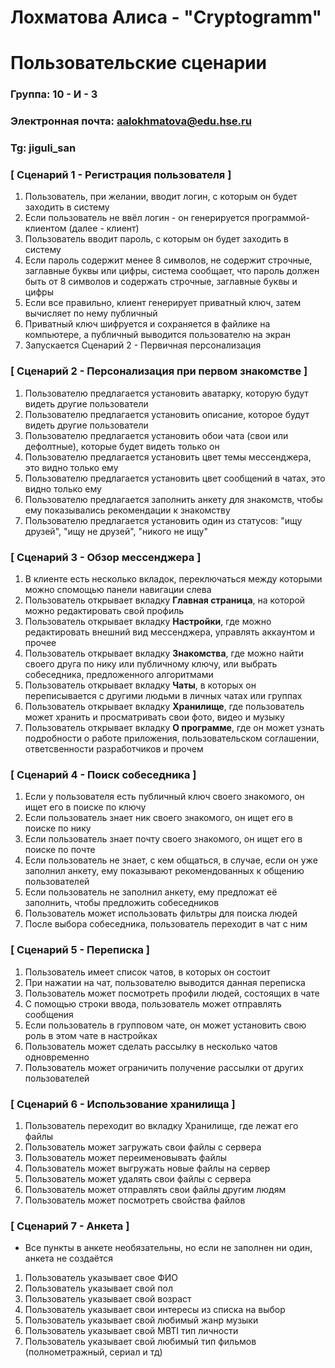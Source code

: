 # Лохматова Алиса - "Cryptogramm"
# Пользовательские сценарии

### Группа: 10 - И - 3
### Электронная почта: aalokhmatova@edu.hse.ru
### Tg: jiguli_san

### **[ Сценарий 1 - Регистрация пользователя ]**

1. Пользователь, при желании, вводит логин, с которым он будет заходить в систему
2. Если пользователь не ввёл логин - он генерируется программой-клиентом (далее - клиент)
3. Пользователь вводит пароль, с которым он будет заходить в систему
4. Если пароль содержит менее 8 символов, не содержит строчные, заглавные буквы или цифры, система сообщает, что пароль должен быть от 8 символов и содержать строчные, заглавные буквы и цифры
5. Если все правильно, клиент генерирует приватный ключ, затем вычисляет по нему публичный
6. Приватный ключ шифруется и сохраняется в файлике на компьютере, а публичный выводится пользователю на экран
7. Запускается Сценарий 2 - Первичная персонализация

### **[ Сценарий 2 - Персонализация при первом знакомстве ]**

1. Пользователю предлагается установить аватарку, которую будут видеть другие пользователи
2. Пользователю предлагается установить описание, которое будут видеть другие пользователи
3. Пользователю предлагается установить обои чата (свои или дефолтные), которые будет видеть только он
4. Пользователю предлагается установить цвет темы мессенджера, это видно только ему
5. Пользователю предлагается установить цвет сообщений в чатах, это видно только ему
6. Пользователю предлагается заполнить анкету для знакомств, чтобы ему показывались рекомендации к знакомству
7. Пользователю предлагается установить один из статусов: "ищу друзей", "ищу не друзей", "никого не ищу"

### **[ Сценарий 3 - Обзор мессенджера ]**

1. В клиенте есть несколько вкладок, переключаться между которыми можно спомощью панели навигации слева
2. Пользователь открывает вкладку **Главная страница**, на которой можно редактировать свой профиль
3. Пользователь открывает вкладку **Настройки**, где можно редактировать внешний вид мессенджера, управлять аккаунтом и прочее
4. Пользователь открывает вкладку **Знакомства**, где можно найти своего друга по нику или публичному ключу, или выбрать собеседника, предложенного алгоритмами
5. Пользователь открывает вкладку **Чаты**, в которых он переписывается с другими людьми в личных чатах или группах
6. Пользователь открывает вкладку **Хранилище**, где пользователь может хранить и просматривать свои фото, видео и музыку
7. Пользователь открывает вкладку **О программе**, где он может узнать подробности о работе приложения, пользовательском соглашении, ответсвенности разработчиков и прочем
  

### **[ Сценарий 4 - Поиск собеседника ]**

1. Если у пользователя есть публичный ключ своего знакомого, он ищет его в поиске по ключу
2. Если пользователь знает ник своего знакомого, он ищет его в поиске по нику
3. Если пользователь знает почту своего знакомого, он ищет его в поиске по почте
4. Если пользователь не знает, с кем общаться, в случае, если он уже заполнил анкету, ему показывают рекомендованных к общению пользователей
5. Если пользователь не заполнил анкету, ему предложат её заполнить, чтобы предложить собеседников
6. Пользователь может использовать фильтры для поиска людей
7. После выбора собеседника, пользователь переходит в чат с ним


### [ Сценарий 5 - Переписка ]

1. Пользователь имеет список чатов, в которых он состоит
2. При нажатии на чат, пользователю выводится данная переписка
3. Пользователь может посмотреть профили людей, состоящих в чате
4. С помощью строки ввода, пользователь может отправлять сообщения
5. Если пользователь в групповом чате, он может установить свою роль в этом чате в настройках
6. Пользователь может сделать рассылку в несколько чатов одновременно
7. Пользователь может ограничить получение рассылки от других пользователей

### [ Сценарий 6 - Использование хранилища ]

1. Пользователь переходит во вкладку Хранилище, где лежат его файлы
2. Пользователь может загружать свои файлы с сервера
3. Пользователь может переименовывать файлы
4. Пользователь может выгружать новые файлы на сервер
5. Пользователь может удалять свои файлы с сервера
6. Пользователь может отправлять свои файлы другим людям
7. Пользователь может посмотреть свойства файлов

### [ Сценарий 7 - Анкета ]
* Все пункты в анкете необязательны, но если не заполнен ни один, анкета не создаётся
1. Пользователь указывает свое ФИО
2. Пользователь указывает свой пол
3. Пользователь указывает свой возраст
4. Пользователь указывает свои интересы из списка на выбор
5. Пользователь указывает свой любимый жанр музыки
6. Пользователь указывает свой MBTI тип личности
7. Пользователь указывает свой любимый тип фильмов (полнометражный, сериал и тд)


